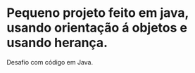 # Pequeno projeto feito em java, usando orientação á objetos e usando  herança.
Desafio com código em Java.
